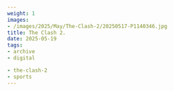 ```yaml
---
weight: 1
images:
- /images/2025/May/The-Clash-2/20250517-P1140346.jpg
title: The Clash 2.
date: 2025-05-19
tags:
- archive
- digital

- the-clash-2
- sports
---
```


